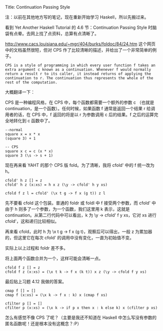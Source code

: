 Title: Continuation Passing Style

注：以前在其他地方写的笔记，现在重新开始学习 Haskell，所以先搬过来。

看到 Yet Another Haskell Tutorial 的 4.6 节：Continuation Passing Style 时脑袋有点晕。去网上找了点资料，总算有点清晰了。

http://www.cacs.louisiana.edu/~mgr/404/burks/foldoc/84/24.htm 这个网页中的文档虽然很短，但对 CPS 作了比较清晰的描述，并给出了一个非常简单的例子。 

    CPS is a style of programming in which every user function f takes an
    extra argument c known as a continuation. Whenever f would normally
    return a result r to its caller, it instead returns of applying the
    continuation to r. The continuation thus represents the whole of the
    rest of the computation.

大概翻译一下：

CPS 是一种编程风格，在 CPS 中，每个函数都需要一个额外的参数 c （也就是 continuation，是一个函数）。任何时候，如果函数 f 通常是返回一个结果 r 给调用者的话，在 CPS 中，f 返回的将是以 r 为参数调用 c 后的结果。f 之后的运算完全地转化到 c 函数中了。

    --normal
    square x = x * x
    (square 3) + 1

    -- CPS
    square x c = c (x * x)
    square 3 (\s -> s + 1)

现在再来看 YAHT 的那个 CPS 版 fold。为了清晰，我将 cfold' 中的 f 统一改为 h。

    cfold' h z [] = z
    cfold' h z (x:xs) = h x z (\y -> cfold' h y xs)

    cfold f z l = cfold' (\x t g -> f x (g t)) z l

先不要看 cfold 这个包装。普通的 foldr 或 foldl 中 f 接受两个参数，而 cfold' 中由于 h 则多了一个参数，为一个函数，我们这里用 k 表示，这就是 continuation。从第二行代码中可以看出，k 为 \y -> cfold' f y xs，它对 xs 进行 cfold'，这和递归比较相似。

再来看 cfold，此时 h 为 \x t g -> f x (g t)，观察后可以得出，一般 z 为累加器的，但这里它在每次 cfold' 的调用中没有变化，一直为初始值不变。

实际上以上过程和 foldr 差不多。

将上面两个函数合并为一个，这样可能会清晰一点。

    cfold f z [] = z
    cfold f z (x:xs) = (\x t k -> f x (k t)) x z (\y -> cfold f y xs)

最后贴上习题 4.12 我做的答案。

    cmap f [] = []
    cmap f (x:xs) = (\x k -> f x : k) x (cmap f xs)

    cfilter p [] = []
    cfilter p (x:xs) = (\x k -> if p x then x : k else k) x (cfilter p xs)

怎么有感觉不像 CPS 了呢？（主要是我还不知道在 Haskell 中怎么写没有参数的匿名函数呢！还是根本没有这概念？:P）
